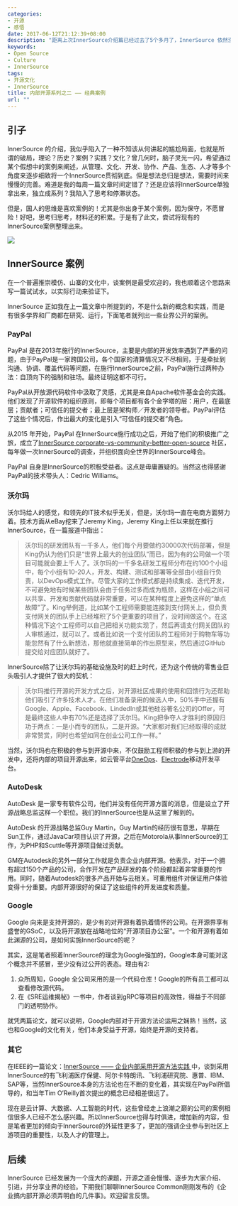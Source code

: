 ```yaml
---
categories:
- 开源
- 感悟
date: 2017-06-12T21:12:39+08:00
description: "距离上次InnerSource介绍篇已经过去了5个多月了，InnerSource 依然没有引起人们的重视，大多数人也不明白这是怎么一回事。可能和本土不重视科学本身有关，更多的关注的是某个项目本身，这本是舍本逐末的事情。赛先生何时再来？"
keywords:
- Open Source
- Culture
- InnerSource
tags:
- 开源文化
- InnerSource
title: 内部开源系列之二 —— 经典案例
url: ""
---
```


## 引子

InnerSource 的介绍，我似乎陷入了一种不知该从何讲起的尴尬局面，也就是所谓的破局，理论？历史？案例？实践？文化？曾几何时，脑子灵光一闪，希望通过某个假想中的案例来阐述，从管理、文化、开发、协作、产品、生态、人才等多个角度来逐步细致将一个InnerSource贯彻到底。但是想法总归是想法，需要时间来慢慢的完善。难道是我的每周一篇文章时间定错了？还是应该将InnerSource单独拿出来，独立成系列？我陷入了思考和停滞状态。

但是，国人的思维是喜欢案例的！尤其是你出身于某个案例，因为保守，不愿冒险！好吧，思考归思考，材料还的积累。于是有了此文，尝试将现有的InnerSource案例整理出来。

![](https://opensource.com/sites/default/files/styles/image-full-size/public/images/business/BUSINESS_crowdvsopen.png?itok=072owz9m)

## InnerSource 案例

在一个普遍推崇模仿、山寨的文化中，谈案例是最受欢迎的，我也顺着这个思路来写一篇试试水，以实际行动来验证下。

InnerSource 正如我在上一篇文章中所提到的，不是什么新的概念和实践，而是有很多学界和厂商都在研究、运行，下面笔者就列出一些业界公开的案例。

### PayPal

PayPal 是在2013年施行的InnerSource，主要是内部的开发效率遇到了严重的问题，由于PayPal是一家跨国公司，各个国家的清算情况又不尽相同，于是牵扯到沟通、协调、覆盖代码等问题，在施行InnerSource之前，PayPal施行过两种办法：自顶向下的强制和驻场。最终证明这都不可行。

PayPal从开放源代码软件中汲取了灵感，尤其是来自Apache软件基金会的实践。他们发现了开源软件的组织原则，即每个项目都有各个金字塔的层：用户，在最底层；贡献者；可信任的提交者；最上层是架构师／开发者的领导者。PayPal评估了这些个情况后，作出最大的变化是引入“可信任的提交者”角色。

从2015 年开始，PayPal 在InnerSource施行成功之后，开始了他们的积极推广之旅，成立了[InnerSource corporate-vs-community-better-open-source](http://innersourcecommons.org) 社区，每年做一次InnerSource的调查，并组织面向全世界的InnerSource峰会。

PayPal 自身是InnerSource的积极受益者。这点是毋庸置疑的。当然这也得感谢PayPal的技术带头人：Cedric Williams。

### 沃尔玛

沃尔玛给人的感觉，和领先的IT技术似乎无关，但是，沃尔玛一直在电商方面努力着。技术方面从eBay挖来了Jeremy King，Jeremy King上任以来就在推行InnerSource，在一篇报道中指出：
> 沃尔玛的研发团队有一千多人，他们每个月要做约30000次代码部署，但是King仍认为他们只是“世界上最大的创业团队”而已，因为有的公司做一个项目可能就会要上千人了。沃尔玛的一千多名研发工程师分布在约100个小组中，每个小组有10-20人，开发、构建、测试和部署等全部由小组自行负责，以DevOps模式工作。尽管大家的工作模式都是持续集成、迭代开发，不可避免地有时候某些团队会由于任务过多而成为瓶颈，这样在小组之间可以共享、开发和贡献代码就非常重要，可以在某种程度上避免这样的“单点故障”了。King举例道，比如某个工程师需要能连接到支付网关上，但负责支付网关的团队手上已经堆积了5个更重要的项目了，没时间做这个。在这种情况下这个工程师可以自己把相关功能实现了，然后再请支付网关团队的人审核通过，就可以了。或者比如说一个支付团队的工程师对于购物车等功能忽然有了什么新想法，那他就直接简单的作出原型来，然后通过GitHub提交给对应团队就好了。

InnerSource除了让沃尔玛的基础设施及时的赶上时代，还为这个传统的零售业巨头吸引人才提供了很大的契机：

> 沃尔玛推行开源的开发方式之后，对开源社区成果的使用和回馈行为还帮助他们吸引了许多技术人才。在他们准备录用的候选人中，50%手中还握有Google、Apple、Facebook、LindedIn或其他硅谷著名公司的Offer，可是最终这些人中有70%还是选择了沃尔玛。King把争夺人才胜利的原因归功于两点：一是小而专的团队，二是开源。“大家都对我们已经取得的成就非常赞赏，同时也希望如同在创业公司工作一样。”

当然，沃尔玛也在积极的参与到开源中来，不仅鼓励工程师积极的参与到上游的开发中，还将内部的项目开源出来，如云管平台[OneOps](http://oneops.com/)、[Electrode](https://github.com/walmartlabs/electrode-react-ssr-optimization)移动开发平台。

### AutoDesk

AutoDesk 是一家专有软件公司，他们并没有任何开源方面的消息，但是设立了开源战略总监这样一个职位。我们的InnerSource也是从这里了解到的。

AutoDesk 的开源战略总监Guy Martin，Guy Martin的经历很有意思，早期在Sun工作，通过JavaCar项目认识了开源，之后在Motorola从事InnerSource的工作，为PHP和Scuttle等开源项目做过贡献。

GM在Autodesk的另外一部分工作就是负责企业内部开源。他表示，对于一个拥有超过150个产品的公司，合作开发在产品研发的各个阶段都起着非常重要的作用。同时，随着Autodesk的很多产品开始与云相关。可重用组件对保证用户体验变得十分重要。内部开源很好的保证了这些组件的开发进度和质量。


### Google

Google 向来是支持开源的，是少有的对开源有着执着情怀的公司。在开源界享有盛誉的GSoC，以及将开源放在战略地位的“开源项目办公室”。一个和开源有着如此渊源的公司，是如何实施InnerSource的呢？

其实，这是笔者照着InnerSource的理念为Google强加的，Google本身可能对这个概念并不感冒，至少没有过公开的表态。理由有2:

1. 众所周知，Google 全公司采用的是一个代码仓库！Google的所有员工都可以查看修改源代码。
2. 在《SRE运维揭秘》一书中，作者谈到gRPC等项目的高效性，得益于不同部门的透明协作。

就凭两篇论文，就可以说明，Google内部对于开源方法论运用之娴熟！当然，这也和Google的文化有关，他们本身受益于开源，始终是开源的支持者。

### 其它

在IEEE的一篇论文：[InnerSource —— 企业内部采用开源方法实践 ](https://www.infoq.com/articles/inner-source-open-source-development-practices)中，谈到采用InnerSource的有飞利浦医疗保健、阿尔卡特朗讯、飞利浦研究院、惠普、IBM、SAP等，当然InnerSource本身的方法论也在不断的变化着，其实现在PayPal所倡导的，和当年Tim O’Reilly首次提出的概念已经相差很远了。

现在是云计算、大数据、人工智能的时代，这些曾经走上浪潮之巅的公司的案例相信很多人已经不怎么感兴趣。所以InnerSource也得与时俱进，增加新的内容，但是笔者更加的倾向于InnerSource的外延性更多了，更加的强调企业参与到社区上游项目的重要性，以及人才的管理上。

## 后续

InnerSource 已经发展为一个庞大的课题，开源之道会慢慢、逐步为大家介绍、引进，并分享业界的经验。下期我们聊聊InnerSource Common刚刚发布的《企业搞内部开源必须弄明白的几件事》。欢迎留言反馈。
